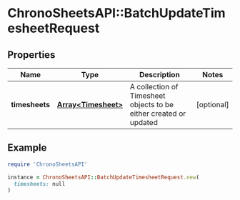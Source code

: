 # ChronoSheetsAPI::BatchUpdateTimesheetRequest

## Properties

| Name | Type | Description | Notes |
| ---- | ---- | ----------- | ----- |
| **timesheets** | [**Array&lt;Timesheet&gt;**](Timesheet.md) | A collection of Timesheet objects to be either created or updated | [optional] |

## Example

```ruby
require 'ChronoSheetsAPI'

instance = ChronoSheetsAPI::BatchUpdateTimesheetRequest.new(
  timesheets: null
)
```

